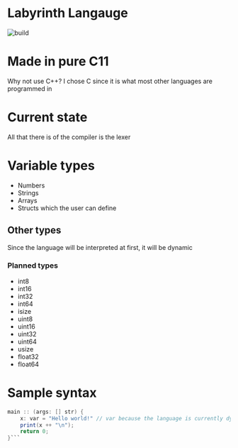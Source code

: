 # Labyrinth Langauge

![build](https://gitlab.com/Ralakus/LabyrinthLanguage/badges/master/build.svg)

# Made in pure C11
Why not use C++?
I chose C since it is what most other languages are programmed in

# Current state
All that there is of the compiler is the lexer

# Variable types
* Numbers
* Strings
* Arrays
* Structs which the user can define

## Other types
Since the language will be interpreted at first, it will be dynamic
### Planned types
* int8
* int16
* int32
* int64
* isize
* uint8
* uint16
* uint32
* uint64
* usize
* float32
* float64

# Sample syntax 
```CS
main :: (args: [] str) {
    x: var = "Hello world!" // var because the language is currently dynamic
    print(x ++ "\n");
    return 0;
}```